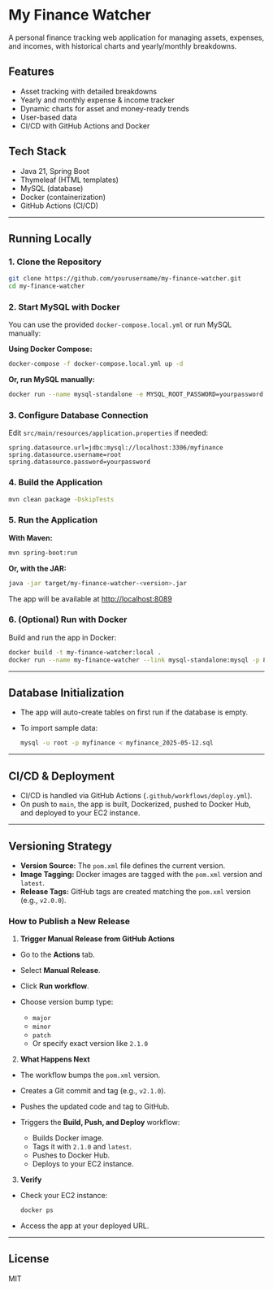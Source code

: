 
# My Finance Watcher

A personal finance tracking web application for managing assets, expenses, and incomes, with historical charts and yearly/monthly breakdowns.

## Features
- Asset tracking with detailed breakdowns
- Yearly and monthly expense & income tracker
- Dynamic charts for asset and money-ready trends
- User-based data 
- CI/CD with GitHub Actions and Docker

## Tech Stack
- Java 21, Spring Boot
- Thymeleaf (HTML templates)
- MySQL (database)
- Docker (containerization)
- GitHub Actions (CI/CD)

---

## Running Locally

### 1. Clone the Repository
```sh
git clone https://github.com/yourusername/my-finance-watcher.git
cd my-finance-watcher
````

### 2. Start MySQL with Docker

You can use the provided `docker-compose.local.yml` or run MySQL manually:

**Using Docker Compose:**

```sh
docker-compose -f docker-compose.local.yml up -d
```

**Or, run MySQL manually:**

```sh
docker run --name mysql-standalone -e MYSQL_ROOT_PASSWORD=yourpassword -e MYSQL_DATABASE=myfinance -p 3306:3306 -d mysql:8
```

### 3. Configure Database Connection

Edit `src/main/resources/application.properties` if needed:

```
spring.datasource.url=jdbc:mysql://localhost:3306/myfinance
spring.datasource.username=root
spring.datasource.password=yourpassword
```

### 4. Build the Application

```sh
mvn clean package -DskipTests
```

### 5. Run the Application

**With Maven:**

```sh
mvn spring-boot:run
```

**Or, with the JAR:**

```sh
java -jar target/my-finance-watcher-<version>.jar
```

The app will be available at [http://localhost:8089](http://localhost:8089)

### 6. (Optional) Run with Docker

Build and run the app in Docker:

```sh
docker build -t my-finance-watcher:local .
docker run --name my-finance-watcher --link mysql-standalone:mysql -p 8089:8089 my-finance-watcher:local
```

---

## Database Initialization

* The app will auto-create tables on first run if the database is empty.
* To import sample data:

  ```sh
  mysql -u root -p myfinance < myfinance_2025-05-12.sql
  ```

---

## CI/CD & Deployment

* CI/CD is handled via GitHub Actions (`.github/workflows/deploy.yml`).
* On push to `main`, the app is built, Dockerized, pushed to Docker Hub, and deployed to your EC2 instance.

---

## Versioning Strategy

* **Version Source:**
  The `pom.xml` file defines the current version.
* **Image Tagging:**
  Docker images are tagged with the `pom.xml` version and `latest`.
* **Release Tags:**
  GitHub tags are created matching the `pom.xml` version (e.g., `v2.0.0`).

### How to Publish a New Release

1. **Trigger Manual Release from GitHub Actions**

  * Go to the **Actions** tab.
  * Select **Manual Release**.
  * Click **Run workflow**.
  * Choose version bump type:

    * `major`
    * `minor`
    * `patch`
    * Or specify exact version like `2.1.0`

2. **What Happens Next**

  * The workflow bumps the `pom.xml` version.
  * Creates a Git commit and tag (e.g., `v2.1.0`).
  * Pushes the updated code and tag to GitHub.
  * Triggers the **Build, Push, and Deploy** workflow:

    * Builds Docker image.
    * Tags it with `2.1.0` and `latest`.
    * Pushes to Docker Hub.
    * Deploys to your EC2 instance.

3. **Verify**

  * Check your EC2 instance:

    ```sh
    docker ps
    ```
  * Access the app at your deployed URL.

---

## License

MIT

